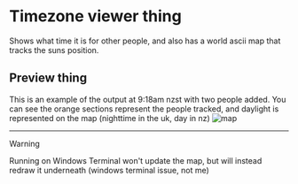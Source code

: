 # Timezone viewer thing
Shows what time it is for other people, and also has a world ascii map that tracks the suns position.

## Preview thing
This is an example of the output at 9:18am nzst with two people added. You can see the orange sections represent the people tracked, and daylight is represented on the map (nighttime in the uk, day in nz)
![map](https://i.imgur.com/cUqfoqH.png)

---

> [!WARNING]  
> Running on Windows Terminal won't update the map, but will instead redraw it underneath (windows terminal issue, not me)